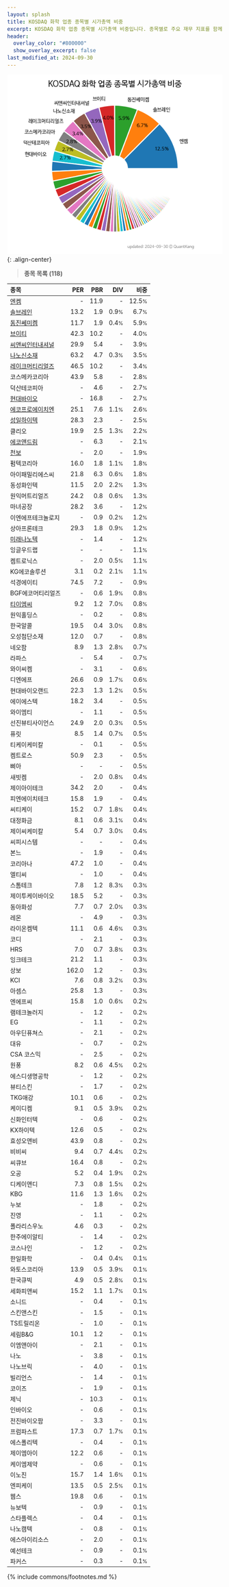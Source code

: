 ```yaml
---
layout: splash
title: KOSDAQ 화학 업종 종목별 시가총액 비중
excerpt: KOSDAQ 화학 업종 종목별 시가총액 비중입니다. 종목별로 주요 재무 지표를 함께 표시합니다.
header:
  overlay_color: "#800000"
  show_overlay_excerpt: false
last_modified_at: 2024-09-30
---
```



![KOSDAQ 화학 업종 종목별 시가총액 비중](/stats/sector/images/kosdaq_업종_화학_종목.png){: .align-center}


> **종목 목록 (118)**<a id="list"></a>

| **종목** | **PER** | **PBR** | **DIV** | **비중** |
| :------- | ------: | ------: | ------: | -------: |
| [엔켐](/348370/) | - | 11.9 | - | 12.5<small>%</small> |
| [솔브레인](/357780/) | 13.2 | 1.9 | 0.9<small>%</small> | 6.7<small>%</small> |
| [동진쎄미켐](/005290/) | 11.7 | 1.9 | 0.4<small>%</small> | 5.9<small>%</small> |
| [브이티](/018290/) | 42.3 | 10.2 | - | 4.0<small>%</small> |
| [씨앤씨인터내셔널](/352480/) | 29.9 | 5.4 | - | 3.9<small>%</small> |
| [나노신소재](/121600/) | 63.2 | 4.7 | 0.3<small>%</small> | 3.5<small>%</small> |
| [레이크머티리얼즈](/281740/) | 46.5 | 10.2 | - | 3.4<small>%</small> |
| 코스메카코리아 | 43.9 | 5.8 | - | 2.8<small>%</small> |
| 덕산테코피아 | - | 4.6 | - | 2.7<small>%</small> |
| [현대바이오](/048410/) | - | 16.8 | - | 2.7<small>%</small> |
| [에코프로에이치엔](/383310/) | 25.1 | 7.6 | 1.1<small>%</small> | 2.6<small>%</small> |
| [성일하이텍](/365340/) | 28.3 | 2.3 | - | 2.5<small>%</small> |
| 클리오 | 19.9 | 2.5 | 1.3<small>%</small> | 2.2<small>%</small> |
| [에코앤드림](/101360/) | - | 6.3 | - | 2.1<small>%</small> |
| [천보](/278280/) | - | 2.0 | - | 1.9<small>%</small> |
| 펌텍코리아 | 16.0 | 1.8 | 1.1<small>%</small> | 1.8<small>%</small> |
| 아이패밀리에스씨 | 21.8 | 6.3 | 0.6<small>%</small> | 1.8<small>%</small> |
| 동성화인텍 | 11.5 | 2.0 | 2.2<small>%</small> | 1.3<small>%</small> |
| 원익머트리얼즈 | 24.2 | 0.8 | 0.6<small>%</small> | 1.3<small>%</small> |
| 마녀공장 | 28.2 | 3.6 | - | 1.2<small>%</small> |
| 이엔에프테크놀로지 | - | 0.9 | 0.2<small>%</small> | 1.2<small>%</small> |
| 상아프론테크 | 29.3 | 1.8 | 0.9<small>%</small> | 1.2<small>%</small> |
| [미래나노텍](/095500/) | - | 1.4 | - | 1.2<small>%</small> |
| 잉글우드랩 | - | - | - | 1.1<small>%</small> |
| 켐트로닉스 | - | 2.0 | 0.5<small>%</small> | 1.1<small>%</small> |
| KG에코솔루션 | 3.1 | 0.2 | 2.1<small>%</small> | 1.1<small>%</small> |
| 석경에이티 | 74.5 | 7.2 | - | 0.9<small>%</small> |
| BGF에코머티리얼즈 | - | 0.6 | 1.9<small>%</small> | 0.8<small>%</small> |
| [티이엠씨](/425040/) | 9.2 | 1.2 | 7.0<small>%</small> | 0.8<small>%</small> |
| 원익홀딩스 | - | 0.2 | - | 0.8<small>%</small> |
| 한국알콜 | 19.5 | 0.4 | 3.0<small>%</small> | 0.8<small>%</small> |
| 오성첨단소재 | 12.0 | 0.7 | - | 0.8<small>%</small> |
| 네오팜 | 8.9 | 1.3 | 2.8<small>%</small> | 0.7<small>%</small> |
| 라파스 | - | 5.4 | - | 0.7<small>%</small> |
| 와이씨켐 | - | 3.1 | - | 0.6<small>%</small> |
| 디엔에프 | 26.6 | 0.9 | 1.7<small>%</small> | 0.6<small>%</small> |
| 현대바이오랜드 | 22.3 | 1.3 | 1.2<small>%</small> | 0.5<small>%</small> |
| 에이에스텍 | 18.2 | 3.4 | - | 0.5<small>%</small> |
| 와이엠티 | - | 1.1 | - | 0.5<small>%</small> |
| 선진뷰티사이언스 | 24.9 | 2.0 | 0.3<small>%</small> | 0.5<small>%</small> |
| 퓨릿 | 8.5 | 1.4 | 0.7<small>%</small> | 0.5<small>%</small> |
| 티케이케미칼 | - | 0.1 | - | 0.5<small>%</small> |
| 켐트로스 | 50.9 | 2.3 | - | 0.5<small>%</small> |
| 삐아 | - | - | - | 0.5<small>%</small> |
| 새빗켐 | - | 2.0 | 0.8<small>%</small> | 0.4<small>%</small> |
| 제이아이테크 | 34.2 | 2.0 | - | 0.4<small>%</small> |
| 피엔에이치테크 | 15.8 | 1.9 | - | 0.4<small>%</small> |
| 씨티케이 | 15.2 | 0.7 | 1.8<small>%</small> | 0.4<small>%</small> |
| 대정화금 | 8.1 | 0.6 | 3.1<small>%</small> | 0.4<small>%</small> |
| 제이씨케미칼 | 5.4 | 0.7 | 3.0<small>%</small> | 0.4<small>%</small> |
| 씨피시스템 | - | - | - | 0.4<small>%</small> |
| 본느 | - | 1.9 | - | 0.4<small>%</small> |
| 코리아나 | 47.2 | 1.0 | - | 0.4<small>%</small> |
| 엘티씨 | - | 1.0 | - | 0.4<small>%</small> |
| 스톰테크 | 7.8 | 1.2 | 8.3<small>%</small> | 0.3<small>%</small> |
| 제이투케이바이오 | 18.5 | 5.2 | - | 0.3<small>%</small> |
| 동아화성 | 7.7 | 0.7 | 2.0<small>%</small> | 0.3<small>%</small> |
| 레몬 | - | 4.9 | - | 0.3<small>%</small> |
| 라이온켐텍 | 11.1 | 0.6 | 4.6<small>%</small> | 0.3<small>%</small> |
| 코디 | - | 2.1 | - | 0.3<small>%</small> |
| HRS | 7.0 | 0.7 | 3.8<small>%</small> | 0.3<small>%</small> |
| 잉크테크 | 21.2 | 1.1 | - | 0.3<small>%</small> |
| 상보 | 162.0 | 1.2 | - | 0.3<small>%</small> |
| KCI | 7.6 | 0.8 | 3.2<small>%</small> | 0.3<small>%</small> |
| 아셈스 | 25.8 | 1.3 | - | 0.3<small>%</small> |
| 엔에프씨 | 15.8 | 1.0 | 0.6<small>%</small> | 0.2<small>%</small> |
| 램테크놀러지 | - | 1.2 | - | 0.2<small>%</small> |
| EG | - | 1.1 | - | 0.2<small>%</small> |
| 아우딘퓨쳐스 | - | 2.1 | - | 0.2<small>%</small> |
| 대유 | - | 0.7 | - | 0.2<small>%</small> |
| CSA 코스믹 | - | 2.5 | - | 0.2<small>%</small> |
| 원풍 | 8.2 | 0.6 | 4.5<small>%</small> | 0.2<small>%</small> |
| 에스디생명공학 | - | 1.2 | - | 0.2<small>%</small> |
| 뷰티스킨 | - | 1.7 | - | 0.2<small>%</small> |
| TKG애강 | 10.1 | 0.6 | - | 0.2<small>%</small> |
| 케이디켐 | 9.1 | 0.5 | 3.9<small>%</small> | 0.2<small>%</small> |
| 신화인터텍 | - | 0.6 | - | 0.2<small>%</small> |
| KX하이텍 | 12.6 | 0.5 | - | 0.2<small>%</small> |
| 효성오앤비 | 43.9 | 0.8 | - | 0.2<small>%</small> |
| 비비씨 | 9.4 | 0.7 | 4.4<small>%</small> | 0.2<small>%</small> |
| 씨큐브 | 16.4 | 0.8 | - | 0.2<small>%</small> |
| 오공 | 5.2 | 0.4 | 1.9<small>%</small> | 0.2<small>%</small> |
| 디케이앤디 | 7.3 | 0.8 | 1.5<small>%</small> | 0.2<small>%</small> |
| KBG | 11.6 | 1.3 | 1.6<small>%</small> | 0.2<small>%</small> |
| 누보 | - | 1.8 | - | 0.2<small>%</small> |
| 진영 | - | 1.1 | - | 0.2<small>%</small> |
| 폴라리스우노 | 4.6 | 0.3 | - | 0.2<small>%</small> |
| 한주에이알티 | - | 1.4 | - | 0.2<small>%</small> |
| 코스나인 | - | 1.2 | - | 0.2<small>%</small> |
| 한일화학 | - | 0.4 | 0.4<small>%</small> | 0.1<small>%</small> |
| 와토스코리아 | 13.9 | 0.5 | 3.9<small>%</small> | 0.1<small>%</small> |
| 한국큐빅 | 4.9 | 0.5 | 2.8<small>%</small> | 0.1<small>%</small> |
| 세화피앤씨 | 15.2 | 1.1 | 1.7<small>%</small> | 0.1<small>%</small> |
| 소니드 | - | 0.4 | - | 0.1<small>%</small> |
| 스킨앤스킨 | - | 1.5 | - | 0.1<small>%</small> |
| TS트릴리온 | - | 1.0 | - | 0.1<small>%</small> |
| 세림B&G | 10.1 | 1.2 | - | 0.1<small>%</small> |
| 이엠앤아이 | - | 2.1 | - | 0.1<small>%</small> |
| 나노 | - | 3.8 | - | 0.1<small>%</small> |
| 나노브릭 | - | 4.0 | - | 0.1<small>%</small> |
| 빌리언스 | - | 1.4 | - | 0.1<small>%</small> |
| 코이즈 | - | 1.9 | - | 0.1<small>%</small> |
| 제닉 | - | 10.3 | - | 0.1<small>%</small> |
| 인바이오 | - | 0.6 | - | 0.1<small>%</small> |
| 전진바이오팜 | - | 3.3 | - | 0.1<small>%</small> |
| 프럼파스트 | 17.3 | 0.7 | 1.7<small>%</small> | 0.1<small>%</small> |
| 에스폴리텍 | - | 0.4 | - | 0.1<small>%</small> |
| 제이엠아이 | 12.2 | 0.6 | - | 0.1<small>%</small> |
| 케이엠제약 | - | 0.6 | - | 0.1<small>%</small> |
| 이노진 | 15.7 | 1.4 | 1.6<small>%</small> | 0.1<small>%</small> |
| 엔피케이 | 13.5 | 0.5 | 2.5<small>%</small> | 0.1<small>%</small> |
| 웹스 | 19.8 | 0.6 | - | 0.1<small>%</small> |
| 뉴보텍 | - | 0.9 | - | 0.1<small>%</small> |
| 스타플렉스 | - | 0.4 | - | 0.1<small>%</small> |
| 나노캠텍 | - | 0.8 | - | 0.1<small>%</small> |
| 에스아이리소스 | - | 2.0 | - | 0.1<small>%</small> |
| 예선테크 | - | 0.9 | - | 0.1<small>%</small> |
| 파커스 | - | 0.3 | - | 0.1<small>%</small> |

{% include commons/footnotes.md %}